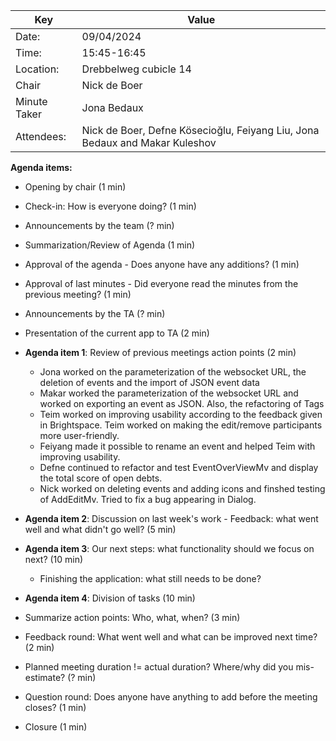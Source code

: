 | Key          | Value                                                                       |
|--------------|-----------------------------------------------------------------------------|
| Date:        | 09/04/2024                                                                  |
| Time:        | 15:45-16:45                                                                 |
| Location:    | Drebbelweg cubicle 14                                                       |
| Chair        | Nick de Boer                                                                |
| Minute Taker | Jona Bedaux                                                                 |
| Attendees:   | Nick de Boer, Defne Kösecioğlu, Feiyang Liu, Jona Bedaux and Makar Kuleshov |

**Agenda items:**

- Opening by chair (1 min)

- Check-in: How is everyone doing? (1 min)

- Announcements by the team (? min)

- Summarization/Review of Agenda (1 min)

- Approval of the agenda - Does anyone have any additions? (1 min)
- Approval of last minutes - Did everyone read the minutes from the previous meeting? (1 min)
- Announcements by the TA (? min)
- Presentation of the current app to TA (2 min)
- **Agenda item 1**: Review of previous meetings action points (2 min) 
  - Jona worked on the parameterization of the websocket URL, the deletion of
    events and the import of JSON event data
  - Makar worked the parameterization of the websocket URL
    and worked on exporting an event as JSON. Also, the refactoring of Tags
  - Teim worked on improving usability according to the feedback
    given in Brightspace. Teim worked on making the edit/remove participants more
    user-friendly.
  - Feiyang made it possible to rename an event and helped Teim with improving usability.
  - Defne continued to refactor and test EventOverViewMv and display the
    total score of open debts.
  - Nick worked on deleting events and adding icons and finshed testing
    of AddEditMv. Tried to fix a bug appearing in Dialog.
- **Agenda item 2**: Discussion on last week's work - Feedback: what went well and what didn't go well? (5 min)
- **Agenda item 3**: Our next steps: what functionality should we focus on next? (10 min)
    - Finishing the application: what still needs to be done?
- **Agenda item 4**: Division of tasks (10 min)
- Summarize action points: Who, what, when? (3 min)
- Feedback round: What went well and what can be improved next time? (2 min)
- Planned meeting duration != actual duration? Where/why did you mis-estimate? (? min)
- Question round: Does anyone have anything to add before the meeting closes? (1 min)
- Closure (1 min)
